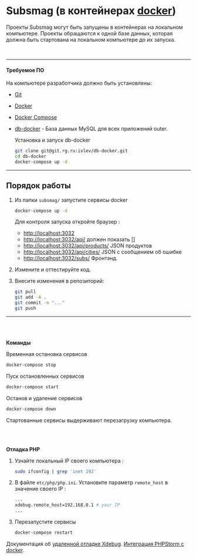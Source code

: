 Subsmag  (в контейнерах [docker](https://www.docker.com/))
==============

Проекты Subsmag могут быть запущены в контейнерах на локальном компьютере.
Проекты обращаются к одной базе данных, которая должна быть стартована на локальном компьютере до их запуска.

<br>

----------------------------------------------------

#### Требуемое ПО
На компьютере разработчика должно быть установлены:
* [Git](https://git-scm.com/downloads)
* [Docker](https://docs.docker.com/engine/installation/)
* [Docker Compose](https://docs.docker.com/compose/install/)
* [db-docker](https://git.rg.ru/ivlev/db-docker) - База данных MySQL для всех приложений outer.

    Установка и запуск db-docker

    ```sh
    git clone git@git.rg.ru:ivlev/db-docker.git
    cd db-docker
    docker-compose up -d
    ```

--------------------------------------------------

## Порядок работы 

1. Из папки `subsmag/` запустите сервисы docker

    ```sh
    docker-compose up -d
    ```
    Для контроля запуска откройте браузер :

    * [http://localhost:3032](http://localhost:3032/)
    * [http://localhost:3032/api/](http://localhost:3032/api/)  должен показать []
    * [http://localhost:3032/api/products/](http://localhost:3032/api/products/)  JSON продуктов
    * [http://localhost:3032/api/cities/](http://localhost:3032/api/cities/) JSON с сообщением об ошибке
    * [http://localhost:3032/subs/](http://localhost:3032/subs/) Фронтэнд.


2. Измените и оттестируйте код.
3. Внесите изменения в репозиторий:
    ```sh
    git pull
    git add -A .
    git commit -m "..."
    git push
    ```
---------------------






<br>
<br>

**Команды**

Временная остановка сервисов 

```sh
docker-compose stop
```

Пуск остановленных сервисов

```sh
docker-compose start
```

Останов и удаление сервисов

```sh
docker-compose down
```

Стартованные сервисы выдерживают перезагрузку компьютера.

<br>
<br>


**Oтладка PHP**



1. Узнайте локальный IP своего компьютера :

    ```sh
    sudo ifconfig | grep 'inet 192'
    ```

2. В файле  `etc/php/php.ini`. Установите параметр
 `remote_host` в значение своего IP :

    ```sh
    ...
    xdebug.remote_host=192.168.0.1 # your IP
    ...
    ```
3. Перезапустите сервисы
   ```sh
   docker-compose restart
   ```

Документация об  [удаленной отладке Xdebug](https://xdebug.org/docs/remote). 
[Интеграция PHPStorm с docker](https://github.com/nanoninja/docker-nginx-php-mysql/blob/master/doc/phpstorm-macosx.md).


